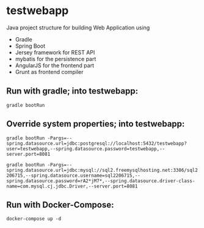 # testwebapp

Java project structure for building Web Application using

- Gradle
- Spring Boot
- Jersey framework for REST API
- mybatis for the persistence part
- AngularJS for the frontend part
- Grunt as frontend compiler

## Run with gradle; into testwebapp:

`gradle bootRun`

## Override system properties; into testwebapp:

`gradle bootRun -Pargs=--spring.datasource.url=jdbc:postgresql://localhost:5432/testwebapp?user=testwebapp,--spring.datasource.password=testwebapp,--server.port=8081`

`gradle bootRun -Pargs=--spring.datasource.url=jdbc:mysql://sql2.freemysqlhosting.net:3306/sql2206715,--spring.datasource.username=sql2206715,--spring.datasource.password=rA2*jM7*,--spring.datasource.driver-class-name=com.mysql.cj.jdbc.Driver,--server.port=8081`

## Run with Docker-Compose:

`docker-compose up -d`

